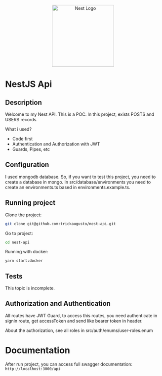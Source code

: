 <p align="center">
  <a href="http://nestjs.com/" target="blank"><img src="https://nestjs.com/img/logo-small.svg" width="200" alt="Nest Logo" /></a>
</p>

[circleci-image]: https://img.shields.io/circleci/build/github/nestjs/nest/master?token=abc123def456
[circleci-url]: https://circleci.com/gh/nestjs/nest

# NestJS Api

## Description
Welcome to my Nest API. This is a POC.
In this project, exists POSTS and USERS records.

What i used?
- Code first
- Authentication and Authorization with JWT
- Guards, Pipes, etc

## Configuration
I used mongodb database. So, if you want to test this project, you need to create a database in mongo. 
In src/database/environments you need to create an environments.ts based in environments.example.ts.

## Running project
Clone the project:
```bash
git clone git@github.com:trickaugusto/nest-api.git
```

Go to project:
```bash
cd nest-api
```

Running with docker:
```bash
yarn start:docker
```

## Tests
This topic is incomplete.

## Authorization and Authentication
All routes have JWT Guard, to access this routes, you need authenticate in signin route, get accessToken and send like bearer token in header.

About the authorization, see all roles in src/auth/enums/user-roles.enum

# Documentation
After run project, you can access full swagger documentation:  
`http://localhost:3000/api`